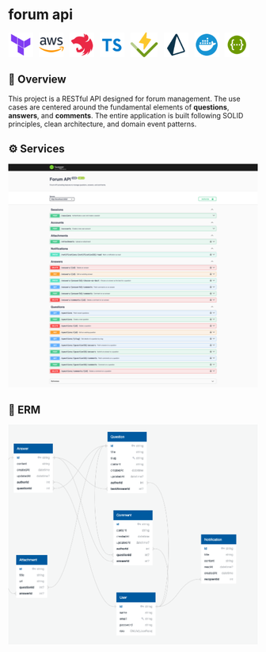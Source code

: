 # forum api

<p float="left">
  <img src=".github/assets/terraform.svg" height="50"/> &nbsp;
  <img src=".github/assets/aws.svg" height="50" /> &nbsp;
  <img src=".github/assets/nestjs.svg" height="50"/> &nbsp;
  <img src=".github/assets/typescript.svg" height="50"/> &nbsp;
  <img src=".github/assets/vitest.svg" height="50"/> &nbsp;
  <img src=".github/assets/prisma.svg" height="50"/> &nbsp;
  <img src=".github/assets/docker.svg" height="50"/> &nbsp;
  <img src=".github/assets/swagger.svg" height="50"/> 
</p>

## 📃 Overview
This project is a RESTful API designed for forum management. The use cases are centered around the fundamental elements of __questions__, __answers__, and __comments__. The entire application is built following SOLID principles, clean architecture, and domain event patterns.


## ⚙️ Services
![](.github/assets/api-docs.png)

## 🧱 ERM
![](.github/assets/diagram.png) 